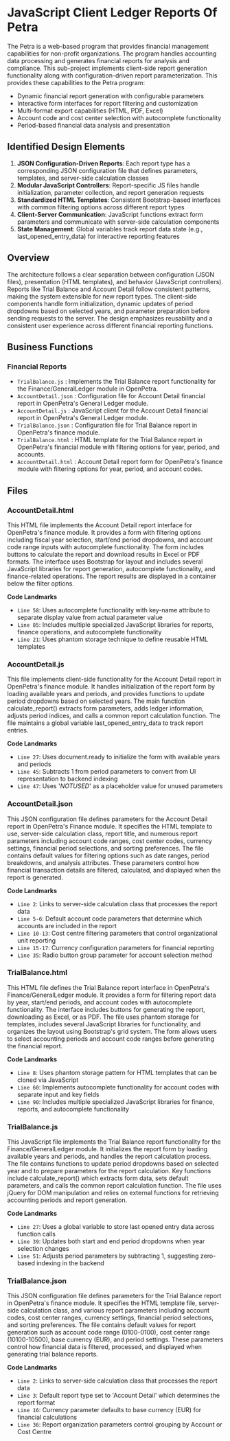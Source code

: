 # JavaScript Client Ledger Reports Of Petra

The Petra is a web-based program that provides financial management capabilities for non-profit organizations. The program handles accounting data processing and generates financial reports for analysis and compliance. This sub-project implements client-side report generation functionality along with configuration-driven report parameterization. This provides these capabilities to the Petra program:

- Dynamic financial report generation with configurable parameters
- Interactive form interfaces for report filtering and customization
- Multi-format export capabilities (HTML, PDF, Excel)
- Account code and cost center selection with autocomplete functionality
- Period-based financial data analysis and presentation

## Identified Design Elements

1. **JSON Configuration-Driven Reports**: Each report type has a corresponding JSON configuration file that defines parameters, templates, and server-side calculation classes
2. **Modular JavaScript Controllers**: Report-specific JS files handle initialization, parameter collection, and report generation requests
3. **Standardized HTML Templates**: Consistent Bootstrap-based interfaces with common filtering options across different report types
4. **Client-Server Communication**: JavaScript functions extract form parameters and communicate with server-side calculation components
5. **State Management**: Global variables track report data state (e.g., last_opened_entry_data) for interactive reporting features

## Overview
The architecture follows a clear separation between configuration (JSON files), presentation (HTML templates), and behavior (JavaScript controllers). Reports like Trial Balance and Account Detail follow consistent patterns, making the system extensible for new report types. The client-side components handle form initialization, dynamic updates of period dropdowns based on selected years, and parameter preparation before sending requests to the server. The design emphasizes reusability and a consistent user experience across different financial reporting functions.

## Business Functions

### Financial Reports
- `TrialBalance.js` : Implements the Trial Balance report functionality for the Finance/GeneralLedger module in OpenPetra.
- `AccountDetail.json` : Configuration file for Account Detail financial report in OpenPetra's General Ledger module.
- `AccountDetail.js` : JavaScript client for the Account Detail financial report in OpenPetra's General Ledger module.
- `TrialBalance.json` : Configuration file for Trial Balance report in OpenPetra's finance module.
- `TrialBalance.html` : HTML template for the Trial Balance report in OpenPetra's financial module with filtering options for year, period, and accounts.
- `AccountDetail.html` : Account Detail report form for OpenPetra's finance module with filtering options for year, period, and account codes.

## Files
### AccountDetail.html

This HTML file implements the Account Detail report interface for OpenPetra's finance module. It provides a form with filtering options including fiscal year selection, start/end period dropdowns, and account code range inputs with autocomplete functionality. The form includes buttons to calculate the report and download results in Excel or PDF formats. The interface uses Bootstrap for layout and includes several JavaScript libraries for report generation, autocomplete functionality, and finance-related operations. The report results are displayed in a container below the filter options.

 **Code Landmarks**
- `Line 58`: Uses autocomplete functionality with key-name attribute to separate display value from actual parameter value
- `Line 85`: Includes multiple specialized JavaScript libraries for reports, finance operations, and autocomplete functionality
- `Line 21`: Uses phantom storage technique to define reusable HTML templates
### AccountDetail.js

This file implements client-side functionality for the Account Detail report in OpenPetra's finance module. It handles initialization of the report form by loading available years and periods, and provides functions to update period dropdowns based on selected years. The main function calculate_report() extracts form parameters, adds ledger information, adjusts period indices, and calls a common report calculation function. The file maintains a global variable last_opened_entry_data to track report entries.

 **Code Landmarks**
- `Line 27`: Uses document.ready to initialize the form with available years and periods
- `Line 45`: Subtracts 1 from period parameters to convert from UI representation to backend indexing
- `Line 47`: Uses '*NOTUSED*' as a placeholder value for unused parameters
### AccountDetail.json

This JSON configuration file defines parameters for the Account Detail report in OpenPetra's Finance module. It specifies the HTML template to use, server-side calculation class, report title, and numerous report parameters including account code ranges, cost center codes, currency settings, financial period selections, and sorting preferences. The file contains default values for filtering options such as date ranges, period breakdowns, and analysis attributes. These parameters control how financial transaction details are filtered, calculated, and displayed when the report is generated.

 **Code Landmarks**
- `Line 2`: Links to server-side calculation class that processes the report data
- `Line 5-6`: Default account code parameters that determine which accounts are included in the report
- `Line 10-13`: Cost centre filtering parameters that control organizational unit reporting
- `Line 15-17`: Currency configuration parameters for financial reporting
- `Line 35`: Radio button group parameter for account selection method
### TrialBalance.html

This HTML file defines the Trial Balance report interface in OpenPetra's Finance/GeneralLedger module. It provides a form for filtering report data by year, start/end periods, and account codes with autocomplete functionality. The interface includes buttons for generating the report, downloading as Excel, or as PDF. The file uses phantom storage for templates, includes several JavaScript libraries for functionality, and organizes the layout using Bootstrap's grid system. The form allows users to select accounting periods and account code ranges before generating the financial report.

 **Code Landmarks**
- `Line 8`: Uses phantom storage pattern for HTML templates that can be cloned via JavaScript
- `Line 60`: Implements autocomplete functionality for account codes with separate input and key fields
- `Line 90`: Includes multiple specialized JavaScript libraries for finance, reports, and autocomplete functionality
### TrialBalance.js

This JavaScript file implements the Trial Balance report functionality for the Finance/GeneralLedger module. It initializes the report form by loading available years and periods, and handles the report calculation process. The file contains functions to update period dropdowns based on selected year and to prepare parameters for the report calculation. Key functions include calculate_report() which extracts form data, sets default parameters, and calls the common report calculation function. The file uses jQuery for DOM manipulation and relies on external functions for retrieving accounting periods and report generation.

 **Code Landmarks**
- `Line 27`: Uses a global variable to store last opened entry data across function calls
- `Line 39`: Updates both start and end period dropdowns when year selection changes
- `Line 51`: Adjusts period parameters by subtracting 1, suggesting zero-based indexing in the backend
### TrialBalance.json

This JSON configuration file defines parameters for the Trial Balance report in OpenPetra's finance module. It specifies the HTML template file, server-side calculation class, and various report parameters including account codes, cost center ranges, currency settings, financial period selections, and sorting preferences. The file contains default values for report generation such as account code range (0100-0100), cost center range (10100-10500), base currency (EUR), and period settings. These parameters control how financial data is filtered, processed, and displayed when generating trial balance reports.

 **Code Landmarks**
- `Line 2`: Links to server-side calculation class that processes the report data
- `Line 3`: Default report type set to 'Account Detail' which determines the report format
- `Line 16`: Currency parameter defaults to base currency (EUR) for financial calculations
- `Line 36`: Report organization parameters control grouping by Account or Cost Centre

[Generated by the Sage AI expert workbench: 2025-03-30 02:22:57  https://sage-tech.ai/workbench]: #